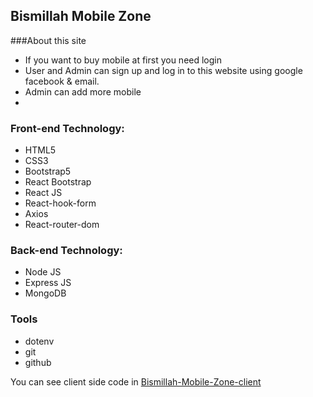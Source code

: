 ## Bismillah Mobile Zone

 ###About this site

- If you want to buy mobile at first you need login
- User and Admin can sign up and log in to this website using google facebook & email.
- Admin can add more mobile
-  

### Front-end Technology:

- HTML5
- CSS3
- Bootstrap5
- React Bootstrap
- React JS
- React-hook-form
- Axios
- React-router-dom

### Back-end Technology:

- Node JS
- Express JS
- MongoDB

### Tools

- dotenv
- git
- github



You can see client side code in [Bismillah-Mobile-Zone-client](https://github.com/Porgramming-Hero-web-course/full-stack-client-farhan-nahid)
